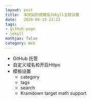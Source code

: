 ```yaml
---
layout: post
title:  本网站的搭建及Jekyll主题设置
date:   2020-04-19 23:22
tags: 
- github-page
- jekyll
mathjax: false
category: Web
---
```


* GitHub 托管
* 自定义域名和开启Https
* 模板设置
  * category
  * tags
  * search
  * Kramdown target math support